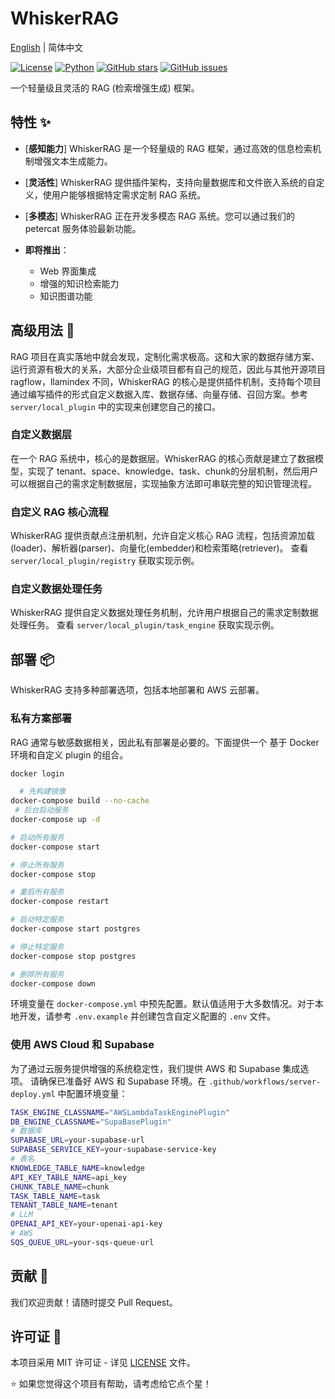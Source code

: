 # WhiskerRAG

[English](README.en-US.md) | 简体中文

[![License](https://img.shields.io/badge/license-MIT-blue.svg)](LICENSE)
[![Python](https://img.shields.io/badge/python-3.8+-blue.svg)](https://www.python.org/)
[![GitHub stars](https://img.shields.io/github/stars/petercat-ai/whiskerrag.svg)](https://github.com/petercat-ai/whiskerrag/stargazers)
[![GitHub issues](https://img.shields.io/github/issues/petercat-ai/whiskerrag.svg)](https://github.com/petercat-ai/whiskerrag/issues)

一个轻量级且灵活的 RAG (检索增强生成) 框架。

## 特性 ✨

- [**感知能力**] WhiskerRAG 是一个轻量级的 RAG 框架，通过高效的信息检索机制增强文本生成能力。

- [**灵活性**] WhiskerRAG 提供插件架构，支持向量数据库和文件嵌入系统的自定义，使用户能够根据特定需求定制 RAG 系统。

- [**多模态**] WhiskerRAG 正在开发多模态 RAG 系统。您可以通过我们的 petercat 服务体验最新功能。

- **即将推出**：
  - Web 界面集成
  - 增强的知识检索能力
  - 知识图谱功能


## 高级用法 🚀
RAG 项目在真实落地中就会发现，定制化需求极高。这和大家的数据存储方案、运行资源有极大的关系，大部分企业级项目都有自己的规范，因此与其他开源项目 ragflow，llamindex 不同，WhiskerRAG 的核心是提供插件机制，支持每个项目通过编写插件的形式自定义数据入库、数据存储、向量存储、召回方案。参考 `server/local_plugin` 中的实现来创建您自己的接口。


### 自定义数据层
在一个 RAG 系统中，核心的是数据层。WhiskerRAG 的核心贡献是建立了数据模型，实现了 tenant、space、knowledge、task、chunk的分层机制，然后用户可以根据自己的需求定制数据层，实现抽象方法即可串联完整的知识管理流程。


### 自定义 RAG 核心流程

WhiskerRAG 提供贡献点注册机制，允许自定义核心 RAG 流程，包括资源加载(loader)、解析器(parser)、向量化(embedder)和检索策略(retriever)。
查看 `server/local_plugin/registry` 获取实现示例。

### 自定义数据处理任务
WhiskerRAG 提供自定义数据处理任务机制，允许用户根据自己的需求定制数据处理任务。
查看 `server/local_plugin/task_engine` 获取实现示例。



## 部署 📦

WhiskerRAG 支持多种部署选项，包括本地部署和 AWS 云部署。

### 私有方案部署
RAG 通常与敏感数据相关，因此私有部署是必要的。下面提供一个 基于 Docker 环境和自定义 plugin 的组合。


```bash
docker login

  # 先构建镜像
docker-compose build --no-cache
 # 后台启动服务
docker-compose up -d

# 启动所有服务
docker-compose start

# 停止所有服务
docker-compose stop

# 重启所有服务
docker-compose restart

# 启动特定服务
docker-compose start postgres

# 停止特定服务
docker-compose stop postgres

# 删除所有服务
docker-compose down
```

环境变量在 `docker-compose.yml` 中预先配置。默认值适用于大多数情况。对于本地开发，请参考 `.env.example` 并创建包含自定义配置的 `.env` 文件。

### 使用 AWS Cloud 和 Supabase

为了通过云服务提供增强的系统稳定性，我们提供 AWS 和 Supabase 集成选项。
请确保已准备好 AWS 和 Supabase 环境。在 `.github/workflows/server-deploy.yml` 中配置环境变量：

```bash
TASK_ENGINE_CLASSNAME="AWSLambdaTaskEnginePlugin"
DB_ENGINE_CLASSNAME="SupaBasePlugin"
# 数据库
SUPABASE_URL=your-supabase-url
SUPABASE_SERVICE_KEY=your-supabase-service-key
# 表名
KNOWLEDGE_TABLE_NAME=knowledge
API_KEY_TABLE_NAME=api_key
CHUNK_TABLE_NAME=chunk
TASK_TABLE_NAME=task
TENANT_TABLE_NAME=tenant
# LLM
OPENAI_API_KEY=your-openai-api-key
# AWS
SQS_QUEUE_URL=your-sqs-queue-url
```


## 贡献 🤝

我们欢迎贡献！请随时提交 Pull Request。

## 许可证 📄

本项目采用 MIT 许可证 - 详见 [LICENSE](LICENSE) 文件。

⭐️ 如果您觉得这个项目有帮助，请考虑给它点个星！
